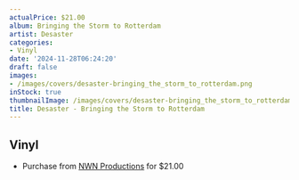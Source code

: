 ```yaml
---
actualPrice: $21.00
album: Bringing the Storm to Rotterdam
artist: Desaster
categories:
- Vinyl
date: '2024-11-28T06:24:20'
draft: false
images:
- /images/covers/desaster-bringing_the_storm_to_rotterdam.png
inStock: true
thumbnailImage: /images/covers/desaster-bringing_the_storm_to_rotterdam-thumb.png
title: Desaster - Bringing the Storm to Rotterdam
---
```


## Vinyl
* Purchase from [NWN Productions](http://shop.nwnprod.com/index.php?route=product/product&path=75&product_id=58300&sort=pd.name&order=ASC) for $21.00
